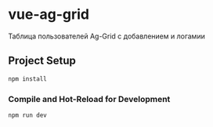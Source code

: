 # vue-ag-grid

Таблица пользователей Ag-Grid с добавлением и логамии

## Project Setup

```sh
npm install
```

### Compile and Hot-Reload for Development

```sh
npm run dev
```

